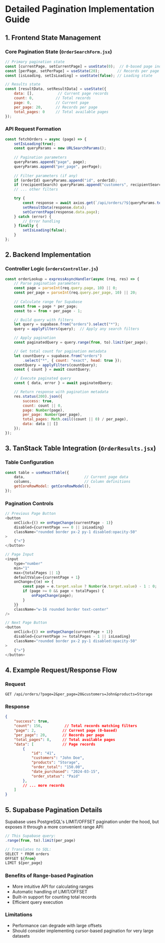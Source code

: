 # Detailed Pagination Implementation Guide

## 1. Frontend State Management

### Core Pagination State (`OrderSearchForm.jsx`)
```javascript
// Primary pagination state
const [currentPage, setCurrentPage] = useState(0);  // 0-based page index
const [perPage, setPerPage] = useState(20);        // Records per page
const [isLoading, setIsLoading] = useState(false); // Loading state

// Results state
const [resultData, setResultData] = useState({
    data: [],           // Current page records
    count: 0,          // Total records
    page: 0,           // Current page
    per_page: 20,      // Records per page
    total_pages: 0     // Total available pages
});
```

### API Request Formation
```javascript
const fetchOrders = async (page) => {
    setIsLoading(true);
    const queryParams = new URLSearchParams();
    
    // Pagination parameters
    queryParams.append("page", page);
    queryParams.append("per_page", perPage);
    
    // Filter parameters (if any)
    if (orderId) queryParams.append("id", orderId);
    if (recipientSearch) queryParams.append("customers", recipientSearch);
    // ... other filters

    try {
        const response = await axios.get(`/api/orders/?${queryParams.toString()}`);
        setResultData(response.data);
        setCurrentPage(response.data.page);
    } catch (error) {
        // Error handling
    } finally {
        setIsLoading(false);
    }
};
```

## 2. Backend Implementation

### Controller Logic (`ordersController.js`)
```javascript
const orderLookup = expressAsyncHandler(async (req, res) => {
    // Parse pagination parameters
    const page = parseInt(req.query.page, 10) || 0;
    const per_page = parseInt(req.query.per_page, 10) || 20;
    
    // Calculate range for Supabase
    const from = page * per_page;
    const to = from + per_page - 1;

    // Build query with filters
    let query = supabase.from("orders").select("*");
    query = applyFilters(query);  // Apply any search filters

    // Apply pagination
    const paginatedQuery = query.range(from, to).limit(per_page);

    // Get total count for pagination metadata
    let countQuery = supabase.from("orders")
        .select("*", { count: "exact", head: true });
    countQuery = applyFilters(countQuery);
    const { count } = await countQuery;

    // Execute paginated query
    const { data, error } = await paginatedQuery;

    // Return response with pagination metadata
    res.status(200).json({
        success: true,
        count: count || 0,
        page: Number(page),
        per_page: Number(per_page),
        total_pages: Math.ceil((count || 0) / per_page),
        data: data || []
    });
});
```

## 3. TanStack Table Integration (`OrderResults.jsx`)

### Table Configuration
```javascript
const table = useReactTable({
    data,                           // Current page data
    columns,                        // Column definitions
    getCoreRowModel: getCoreRowModel(),
});
```

### Pagination Controls
```javascript
// Previous Page Button
<button
    onClick={() => onPageChange(currentPage - 1)}
    disabled={currentPage === 0 || isLoading}
    className="rounded border px-2 py-1 disabled:opacity-50"
>
    {"<"}
</button>

// Page Input
<input
    type="number"
    min="1"
    max={totalPages || 1}
    defaultValue={currentPage + 1}
    onChange={(e) => {
        const page = e.target.value ? Number(e.target.value) - 1 : 0;
        if (page >= 0 && page < totalPages) {
            onPageChange(page);
        }
    }}
    className="w-16 rounded border text-center"
/>

// Next Page Button
<button
    onClick={() => onPageChange(currentPage + 1)}
    disabled={currentPage >= totalPages - 1 || isLoading}
    className="rounded border px-2 py-1 disabled:opacity-50"
>
    {">"}
</button>
```

## 4. Example Request/Response Flow

### Request
```http
GET /api/orders/?page=2&per_page=20&customers=John&products=Storage
```

### Response
```json
{
    "success": true,
    "count": 156,          // Total records matching filters
    "page": 2,            // Current page (0-based)
    "per_page": 20,       // Records per page
    "total_pages": 8,     // Total available pages
    "data": [             // Page records
        {
            "id": "41",
            "customers": "John Doe",
            "products": "Storage",
            "order_total": "150.00",
            "date_purchased": "2024-03-15",
            "order_status": "Paid"
        },
        // ... more records
    ]
}
```

## 5. Supabase Pagination Details

Supabase uses PostgreSQL's LIMIT/OFFSET pagination under the hood, but exposes it through a more convenient range API:

```javascript
// This Supabase query:
.range(from, to).limit(per_page)

// Translates to SQL:
SELECT * FROM orders
OFFSET ${from}
LIMIT ${per_page}
```

### Benefits of Range-based Pagination
- More intuitive API for calculating ranges
- Automatic handling of LIMIT/OFFSET
- Built-in support for counting total records
- Efficient query execution

### Limitations
- Performance can degrade with large offsets
- Should consider implementing cursor-based pagination for very large datasets